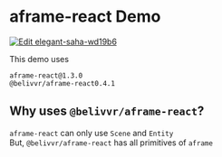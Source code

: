 # aframe-react Demo

[![Edit elegant-saha-wd19b6](https://codesandbox.io/static/img/play-codesandbox.svg)](https://codesandbox.io/s/elegant-saha-wd19b6?fontsize=14&hidenavigation=1&theme=dark)

This demo uses

```
aframe-react@1.3.0
@belivvr/aframe-react0.4.1
```

## Why uses `@belivvr/aframe-react`?

`aframe-react` can only use `Scene` and `Entity`  
But, `@belivvr/aframe-react` has all primitives of `aframe`
